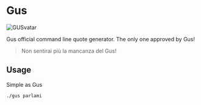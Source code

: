 # Gus

![GUSvatar](https://cloud.githubusercontent.com/assets/1352670/11868568/f86b91b6-a4b8-11e5-8b11-15b1cff3f535.png)

Gus official command line quote generator.
The only one approved by Gus!

>  Non sentirai più la mancanza del Gus!

## Usage

Simple as Gus

    ./gus parlami
